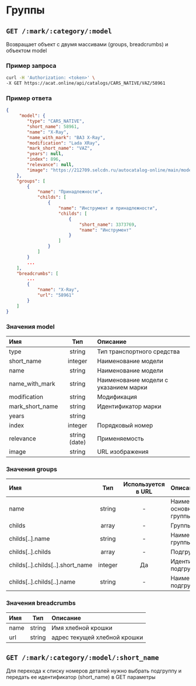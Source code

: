 # Группы

## `GET /:mark/:category/:model`

Возвращает объект с двумя массивами (groups, breadcrumbs) и объектом model

### Пример запроса

```bash
curl -H 'Authorization: <token>' \
-X GET https://acat.online/api/catalogs/CARS_NATIVE/VAZ/58961
```

### Пример ответа

```json
{
     "model": {
        "type": "CARS_NATIVE",
        "short_name": 58961,
        "name": "X-Ray",
        "name_with_mark": "ВАЗ X-Ray",
        "modification": "Lada XRay",
        "mark_short_name": "VAZ",
        "years": null,
        "index": 896,
        "relevance": null,
        "image": "https://212709.selcdn.ru/autocatalog-online/main/models/58961.jpg"
    },
    "groups": [
        {
            "name": "Принадлежности",
            "childs": [
                {
                    "name": "Инструмент и принадлежности",
                    "childs": [
                        {
                            "short_name": 3373769,
                            "name": "Инструмент"
                        }
                    ]
                }
            ]
        }
        ...
    ],
    "breadcrumbs": [
        ...
        {
            "name": "X-Ray",
            "url": "58961"
        }
    ]
}
```

### Значения model

| Имя | Тип | Описание |
| :---- | :------: | :--------------- |
| type | string | Тип транспортного средства |
| short_name | integer | Наименование модели |
| name | string | Наименование модели |
| name_with_mark | string | Наименование модели с указанием марки |
| modification | string | Модификация |
| mark_short_name | string | Идентификатор марки |
| years | string |  |
| index | integer | Порядковый номер |
| relevance | string (date) | Применяемость |
| image | string | URL изображения |

### Значения groups

| Имя | Тип | Используется в URL | Описание |
| :---- | :------: | :------: | :--------------- |
| name | string | - | Наименование основной группы |
| childs | array | - | Группы |
| childs[..].name | string | - | Наименование группы |
| childs[..].childs | array | - | Подгруппы |
| childs[..].childs[..].short_name | integer | Да | Идентификатор подгруппы |
| childs[..].childs[..].name | string | - | Наименование подгруппы |

### Значения breadcrumbs

| Имя | Тип | Описание |
| :---- | :------: | :--------------- |
| name | string | Имя хлебной крошки |
| url | string | адрес текущей хлебной крошки |


## `GET /:mark/:category/:model/:short_name`

Для перехода к списку номеров деталей нужно выбрать подгруппу и передать ее идентификатор (short_name) в GET параметры